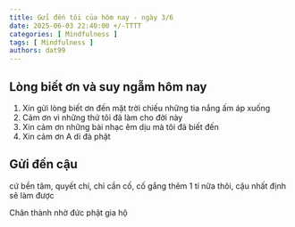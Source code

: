 ```yaml
---
title: Gửi đến tôi của hôm nay - ngày 3/6
date: 2025-06-03 22:40:00 +/-TTTT
categories: [ Mindfulness ]
tags: [ Mindfulness ]   
authors: dat99
---
```


## Lòng biết ơn và suy ngẫm hôm nay
1. Xin gửi lòng biết ơn đến mặt trời chiếu những tia nắng ấm áp xuống
2. Cảm ơn vì những thứ tôi đã làm cho đời này
3. Xin cảm ơn những bài nhạc êm dịu mà tôi đã biết đến 
4. Xin cảm ơn A di đà phật 

## Gửi đến cậu

cứ bền tâm, quyết chí, chỉ cần cố, cố gắng thêm 1 tí nữa thôi, cậu nhất định sẽ làm được 

Chân thành nhờ đức phật gia hộ

